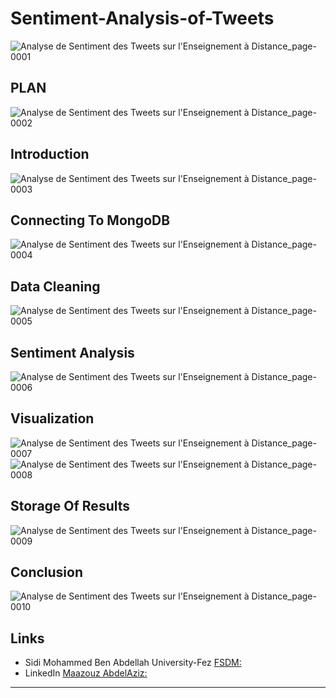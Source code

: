 # Sentiment-Analysis-of-Tweets
![Analyse de Sentiment des Tweets sur l'Enseignement à Distance_page-0001](https://github.com/user-attachments/assets/7e7a7e8d-c207-43b5-9590-95fb6ddc70d3)

## PLAN
![Analyse de Sentiment des Tweets sur l'Enseignement à Distance_page-0002](https://github.com/user-attachments/assets/6e777c08-65aa-4042-adf4-331a57fb89b5)

## Introduction
![Analyse de Sentiment des Tweets sur l'Enseignement à Distance_page-0003](https://github.com/user-attachments/assets/2e9cfc6c-913a-49bf-bbc1-c3e98f622881)

## Connecting To MongoDB
![Analyse de Sentiment des Tweets sur l'Enseignement à Distance_page-0004](https://github.com/user-attachments/assets/d38c660b-3304-4a4e-af0f-ca0fafba6ddc)

## Data Cleaning
![Analyse de Sentiment des Tweets sur l'Enseignement à Distance_page-0005](https://github.com/user-attachments/assets/ddd2e753-5809-48b6-8955-664612880880)

## Sentiment Analysis
![Analyse de Sentiment des Tweets sur l'Enseignement à Distance_page-0006](https://github.com/user-attachments/assets/56390a58-f202-4b2d-a577-36bce4b90762)

## Visualization
![Analyse de Sentiment des Tweets sur l'Enseignement à Distance_page-0007](https://github.com/user-attachments/assets/bae3a451-fe47-42ed-aa51-64722fec9bc9)
![Analyse de Sentiment des Tweets sur l'Enseignement à Distance_page-0008](https://github.com/user-attachments/assets/64ab282c-6c20-43dc-ae8c-25f1f2c931fa)

## Storage Of Results
![Analyse de Sentiment des Tweets sur l'Enseignement à Distance_page-0009](https://github.com/user-attachments/assets/956e39b6-bbc0-486e-a9e4-d15c14deddcc)

## Conclusion
![Analyse de Sentiment des Tweets sur l'Enseignement à Distance_page-0010](https://github.com/user-attachments/assets/f37d7b2b-6941-4cba-bcc7-a07e91351748)

## Links

- Sidi Mohammed Ben Abdellah University-Fez [FSDM:](https://www.fsdm.usmba.ac.ma/)
- LinkedIn [Maazouz AbdelAziz:](https://www.linkedin.com/in/abdelaziz-maazouz/)
  
---

